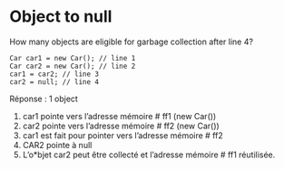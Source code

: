 # Object to null 
How many objects are eligible for garbage collection after line 4?  

    Car car1 = new Car(); // line 1
    Car car2 = new Car(); // line 2
    car1 = car2; // line 3
    car2 = null; // line 4

Réponse : 1 object  
1. car1 pointe vers l’adresse mémoire # ff1 (new Car())
2. car2 pointe vers l’adresse mémoire # ff2 (new Car())
3. car1 est fait pour pointer vers l’adresse mémoire # ff2
4. CAR2 pointe à null
5. L’o*bjet car2 peut être collecté et l’adresse mémoire # ff1 réutilisée.